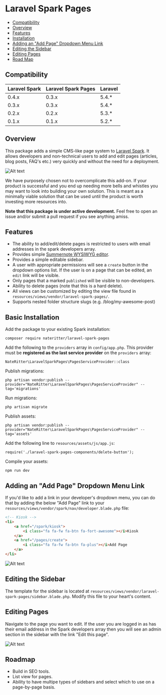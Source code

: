 # Laravel Spark Pages
  
  * [Compatibility](#compatibility)
  * [Overview](#overview)
  * [Features](#features)
  * [Installation](#installing)
  * [Adding an "Add Page" Dropdown Menu Link](#dropdown)
  * [Editing the Sidebar](#sidebar)
  * [Editing Pages](#editing)
  * [Road Map](#roadmap)

<a name=compatibility></a>
## Compatibility

 Laravel Spark  | Laravel Spark Pages | Laravel |
:---------------|:--------------------|:--------|
 0.4.x          | 0.3.x               | 5.4.*   |
 0.3.x          | 0.3.x               | 5.4.*   |
 0.2.x          | 0.2.x               | 5.3.*   |
 0.1.x          | 0.1.x               | 5.2.*   |

<a name=overview></a>
## Overview

This package adds a simple CMS-like page system to [Laravel Spark](https://spark.laravel.com/ "Laravel Spark"). It allows developers and non-technical users to add and edit pages (articles, blog posts, FAQ's etc.) very quickly and without the need for a deployment.

![Alt text](https://www.dropbox.com/s/5z0xr3hotkd9xt5/laravel-spark-pages.png?raw=1)

We have purposely chosen not to overcomplicate this add-on. If your product is successful and you end up needing more bells and whistles you may want to look into building your own solution. This is meant as a minimally viable solution that can be used until the product is worth investing more resources into.

**Note that this package is under active development.** Feel free to open an issue and/or submit a pull request if you see anything amiss.

<a name=features></a>
## Features

* The ability to add/edit/delete pages is restricted to users with email addresses in the spark developers array.
* Provides simple [Summernote WYSIWYG editor](http://summernote.org/ "Summernote WYSIWYG editor").
* Provides a simple editable sidebar.
* A user with appropriate permissions will see a `create` button in the dropdown options list. If the user is on a page that can be edited, an `edit` link will be visible.
* Only pages that a marked `published` will be visible to non-developers.
* Ability to delete pages (note that this is a hard delete).
* All views can be customized by editing the view file found in `resources/views/vendor/laravel-spark-pages/`.
* Supports nested folder structure slugs (e.g. /blog/my-awesome-post)

<a name=installing></a>
## Basic Installation

Add the package to your existing Spark installation:

```
composer require nateritter/laravel-spark-pages
```

Add the following to the `providers` array in `config/app.php`. This provider must be **registered as the last service provider** on the `providers` array:

```
NateRitter\LaravelSparkPages\PagesServiceProvider::class
```

Publish migrations:

```
php artisan vendor:publish --provider="NateRitter\LaravelSparkPages\PagesServiceProvider" --tag='migrations'
```

Run migrations:

```
php artisan migrate
```

Publish assets:

```
php artisan vendor:publish --provider="NateRitter\LaravelSparkPages\PagesServiceProvider" --tag='assets'
```

Add the following line to `resources/assets/js/app.js`:

```
require('./laravel-spark-pages-components/delete-button');
```

Compile your assets:

```
npm run dev
```

<a name=dropdown></a>
## Adding an "Add Page" Dropdown Menu Link

If you'd like to add a link in your developer's dropdown menu, you can do that by adding the below "Add Page" link to your
`resources/views/vendor/spark/nav/developer.blade.php` file:

```html
<!-- Kiosk -->
<li>
    <a href="/spark/kiosk">
        <i class="fa fa-fw fa-btn fa-fort-awesome"></i>Kiosk
    </a>
    <a href="/pages/create">
        <i class="fa fa-fw fa-btn fa-plus"></i>Add Page
    </a>
</li>
```
![Alt text](https://www.dropbox.com/s/hhlf8bsnld1t2xl/Screenshot%202016-09-18%2013.00.59.png?raw=1)

<a name=sidebar></a>
## Editing the Sidebar

The template for the sidebar is located at `resources/views/vendor/laravel-spark-pages/sidebar.blade.php`. Modify this file to your heart's content. 

<a name=editing></a>
## Editing Pages

Navigate to the page you want to edit. If the user you are logged in as has their email address in the Spark developers array then you will see an admin section in the sidebar with the link "Edit this page".

![Alt text](https://www.dropbox.com/s/g6cgmvl5u6ulxkw/Screenshot%202016-09-18%2013.04.27.png?raw=1)

<a name=roadmap></a>
## Roadmap
* Build in SEO tools.
* List view for pages.
* Ability to have multipe types of sidebars and select which to use on a page-by-page basis.
